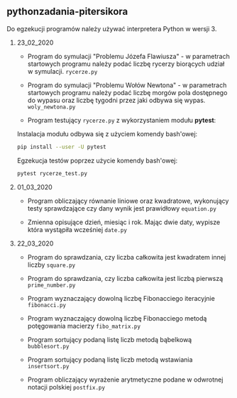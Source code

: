 ## pythonzadania-pitersikora

Do egzekucji programów należy używać interpretera Python w wersji 3.

1. 23_02_2020

    * Program do symulacji "Problemu Józefa Flawiusza" - w parametrach startowych programu należy podać liczbę rycerzy biorących udział w symulacji. `rycerze.py`

    * Program do symulacji "Problemu Wołów Newtona" - w parametrach startowych programu należy podać liczbę morgów pola dostępnego do wypasu oraz liczbę tygodni przez jaki odbywa się wypas. `woly_newtona.py`

    * Program testujący `rycerze.py` z wykorzystaniem modułu **pytest**:

    Instalacja modułu odbywa się z użyciem komendy bash'owej:

    ``` sh
    pip install --user -U pytest
    ```

    Egzekucja testów poprzez użycie komendy bash'owej:

    ```sh
    pytest rycerze_test.py
    ```


1. 01_03_2020

    * Program obliczający równanie liniowe oraz kwadratowe, wykonujący testy sprawdzające czy dany wynik jest prawidłowy `equation.py`

    * Zmienna opisujące dzień, miesiąc i rok. Mając dwie daty, wypisze która wystąpiła wcześniej `date.py`

1. 22_03_2020

    * Program do sprawdzania, czy liczba całkowita jest kwadratem innej liczby `square.py`

    * Program do sprawdzania, czy liczba całkowita jest liczbą pierwszą `prime_number.py`

    * Program wyznaczający dowolną liczbę Fibonacciego iteracyjnie `fibonacci.py`

    * Program wyznaczający dowolną liczbę Fibonacciego metodą potęgowania macierzy `fibo_matrix.py`

    * Program sortujący podaną listę liczb metodą bąbelkową `bubblesort.py`

    * Program sortujący podaną listę liczb metodą wstawiania `insertsort.py`

    * Program obliczający wyrażenie arytmetyczne podane w odwrotnej notacji polskiej `postfix.py`
